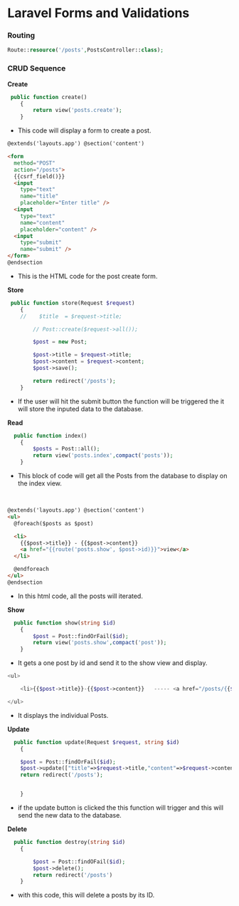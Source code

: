 # Laravel Forms and Validations

### Routing

```php
Route::resource('/posts',PostsController::class);
```

### CRUD Sequence

**Create**

```php
 public function create()
    {
        return view('posts.create');
    }
```

- This code will display a form to create a post.

```html
@extends('layouts.app') @section('content')

<form
  method="POST"
  action="/posts">
  {{csrf_field()}}
  <input
    type="text"
    name="title"
    placeholder="Enter title" />
  <input
    type="text"
    name="content"
    placeholder="content" />
  <input
    type="submit"
    name="submit" />
</form>
@endsection
```

- This is the HTML code for the post create form.

**Store**

```php
 public function store(Request $request)
    {
    //    $title  = $request->title;

        // Post::create($request->all());

        $post = new Post;

        $post->title = $request->title;
        $post->content = $request->content;
        $post->save();

        return redirect('/posts');
    }
```

- If the user will hit the submit button the function will be triggered the it will store the inputed data to the database.

**Read**

```php
  public function index()
    {
        $posts = Post::all();
        return view('posts.index',compact('posts'));
    }
```

- This block of code will get all the Posts from the database to display on the index view.

<br>

```html
@extends('layouts.app') @section('content')
<ul>
  @foreach($posts as $post)

  <li>
    {{$post->title}} - {{$post->content}}
    <a href="{{route('posts.show', $post->id)}}">view</a>
  </li>

  @endforeach
</ul>
@endsection
```

- In this html code, all the posts will iterated.

**Show**

```php
  public function show(string $id)
    {
        $post = Post::findOrFail($id);
        return view('posts.show',compact('post'));
    }
```

- It gets a one post by id and send it to the show view and display.

```php
<ul>

    <li>{{$post->title}}-{{$post->content}}   ----- <a href="/posts/{{$post->id}}/edit">Edit</a></li>

</ul>
```

- It displays the individual Posts.

**Update**

```php
  public function update(Request $request, string $id)
    {

    $post = Post::findOrFail($id);
    $post->update(["title"=>$request->title,"content"=>$request->content]);
    return redirect('/posts');


    }
```
- if the update button is clicked the this function will trigger and this will send the new data to the database.



**Delete**
```php
  public function destroy(string $id)
    {

        $post = Post::findOFail($id);
        $post->delete();
        return redirect('/posts')
    }
```
- with this code, this will delete a posts by its ID.
